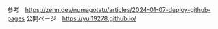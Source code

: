 参考　https://zenn.dev/numagotatu/articles/2024-01-07-deploy-github-pages
公開ページ　https://yui19278.github.io/
